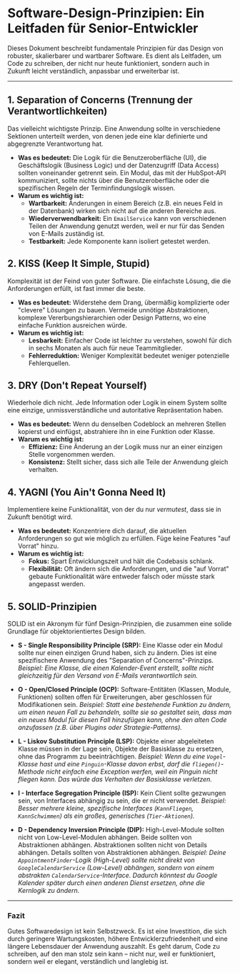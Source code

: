 # Software-Design-Prinzipien: Ein Leitfaden für Senior-Entwickler

Dieses Dokument beschreibt fundamentale Prinzipien für das Design von robuster, skalierbarer und wartbarer Software. Es dient als Leitfaden, um Code zu schreiben, der nicht nur heute funktioniert, sondern auch in Zukunft leicht verständlich, anpassbar und erweiterbar ist.

---

## 1. Separation of Concerns (Trennung der Verantwortlichkeiten)

Das vielleicht wichtigste Prinzip. Eine Anwendung sollte in verschiedene Sektionen unterteilt werden, von denen jede eine klar definierte und abgegrenzte Verantwortung hat.

-   **Was es bedeutet:** Die Logik für die Benutzeroberfläche (UI), die Geschäftslogik (Business Logic) und der Datenzugriff (Data Access) sollten voneinander getrennt sein. Ein Modul, das mit der HubSpot-API kommuniziert, sollte nichts über die Benutzeroberfläche oder die spezifischen Regeln der Terminfindungslogik wissen.
-   **Warum es wichtig ist:**
    -   **Wartbarkeit:** Änderungen in einem Bereich (z.B. ein neues Feld in der Datenbank) wirken sich nicht auf die anderen Bereiche aus.
    -   **Wiederverwendbarkeit:** Ein `EmailService` kann von verschiedenen Teilen der Anwendung genutzt werden, weil er nur für das Senden von E-Mails zuständig ist.
    -   **Testbarkeit:** Jede Komponente kann isoliert getestet werden.

## 2. KISS (Keep It Simple, Stupid)

Komplexität ist der Feind von guter Software. Die einfachste Lösung, die die Anforderungen erfüllt, ist fast immer die beste.

-   **Was es bedeutet:** Widerstehe dem Drang, übermäßig komplizierte oder "clevere" Lösungen zu bauen. Vermeide unnötige Abstraktionen, komplexe Vererbungshierarchien oder Design Patterns, wo eine einfache Funktion ausreichen würde.
-   **Warum es wichtig ist:**
    -   **Lesbarkeit:** Einfacher Code ist leichter zu verstehen, sowohl für dich in sechs Monaten als auch für neue Teammitglieder.
    -   **Fehlerreduktion:** Weniger Komplexität bedeutet weniger potenzielle Fehlerquellen.

## 3. DRY (Don't Repeat Yourself)

Wiederhole dich nicht. Jede Information oder Logik in einem System sollte eine einzige, unmissverständliche und autoritative Repräsentation haben.

-   **Was es bedeutet:** Wenn du denselben Codeblock an mehreren Stellen kopierst und einfügst, abstrahiere ihn in eine Funktion oder Klasse.
-   **Warum es wichtig ist:**
    -   **Effizienz:** Eine Änderung an der Logik muss nur an einer einzigen Stelle vorgenommen werden.
    -   **Konsistenz:** Stellt sicher, dass sich alle Teile der Anwendung gleich verhalten.

## 4. YAGNI (You Ain't Gonna Need It)

Implementiere keine Funktionalität, von der du nur *vermutest*, dass sie in Zukunft benötigt wird.

-   **Was es bedeutet:** Konzentriere dich darauf, die aktuellen Anforderungen so gut wie möglich zu erfüllen. Füge keine Features "auf Vorrat" hinzu.
-   **Warum es wichtig ist:**
    -   **Fokus:** Spart Entwicklungszeit und hält die Codebasis schlank.
    -   **Flexibilität:** Oft ändern sich die Anforderungen, und die "auf Vorrat" gebaute Funktionalität wäre entweder falsch oder müsste stark angepasst werden.

## 5. SOLID-Prinzipien

SOLID ist ein Akronym für fünf Design-Prinzipien, die zusammen eine solide Grundlage für objektorientiertes Design bilden.

-   **S - Single Responsibility Principle (SRP):** Eine Klasse oder ein Modul sollte nur einen einzigen Grund haben, sich zu ändern. Dies ist eine spezifischere Anwendung des "Separation of Concerns"-Prinzips. *Beispiel: Eine Klasse, die einen Kalender-Event erstellt, sollte nicht gleichzeitig für den Versand von E-Mails verantwortlich sein.*

-   **O - Open/Closed Principle (OCP):** Software-Entitäten (Klassen, Module, Funktionen) sollten offen für Erweiterungen, aber geschlossen für Modifikationen sein. *Beispiel: Statt eine bestehende Funktion zu ändern, um einen neuen Fall zu behandeln, sollte sie so gestaltet sein, dass man ein neues Modul für diesen Fall hinzufügen kann, ohne den alten Code anzufassen (z.B. über Plugins oder Strategie-Patterns).*

-   **L - Liskov Substitution Principle (LSP):** Objekte einer abgeleiteten Klasse müssen in der Lage sein, Objekte der Basisklasse zu ersetzen, ohne das Programm zu beeinträchtigen. *Beispiel: Wenn du eine `Vogel`-Klasse hast und eine `Pinguin`-Klasse davon erbst, darf die `fliegen()`-Methode nicht einfach eine Exception werfen, weil ein Pinguin nicht fliegen kann. Das würde das Verhalten der Basisklasse verletzen.*

-   **I - Interface Segregation Principle (ISP):** Kein Client sollte gezwungen sein, von Interfaces abhängig zu sein, die er nicht verwendet. *Beispiel: Besser mehrere kleine, spezifische Interfaces (`KannFliegen`, `KannSchwimmen`) als ein großes, generisches (`Tier-Aktionen`).*

-   **D - Dependency Inversion Principle (DIP):** High-Level-Module sollten nicht von Low-Level-Modulen abhängen. Beide sollten von Abstraktionen abhängen. Abstraktionen sollten nicht von Details abhängen. Details sollten von Abstraktionen abhängen. *Beispiel: Deine `AppointmentFinder`-Logik (High-Level) sollte nicht direkt von `GoogleCalendarService` (Low-Level) abhängen, sondern von einem abstrakten `CalendarService`-Interface. Dadurch könntest du Google Kalender später durch einen anderen Dienst ersetzen, ohne die Kernlogik zu ändern.*

---

### Fazit

Gutes Softwaredesign ist kein Selbstzweck. Es ist eine Investition, die sich durch geringere Wartungskosten, höhere Entwicklerzufriedenheit und eine längere Lebensdauer der Anwendung auszahlt. Es geht darum, Code zu schreiben, auf den man stolz sein kann – nicht nur, weil er funktioniert, sondern weil er elegant, verständlich und langlebig ist. 